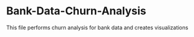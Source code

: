 # Bank-Data-Churn-Analysis
This file performs churn analysis for bank data and creates visualizations
